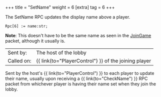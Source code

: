 +++
title = "SetName"
weight = 6
[extra]
tag = 6
+++

The SetName RPC updates the display name above a player.

<!-- more -->

```
Rpc[6] := name:str;
```

**Note**: This doesn't have to be the same name as seen in the [JoinGame](@/networking/rootmessages/01_joingame.md) packet, although it usually is.

|            |                                          |
| ---------- | ---------------------------------------- |
| Sent by:   | The host of the lobby                    |
| Called on: | {{ link(to="PlayerControl") }} of the joining player      |

Sent by the host's {{ link(to="PlayerControl") }} to each player to update their name, usually upon receiving a {{ link(to="CheckName") }} RPC packet from whichever player is having their name set when they join the lobby.
